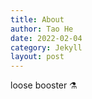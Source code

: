 ```yaml
---
title: About
author: Tao He
date: 2022-02-04
category: Jekyll
layout: post
---
```


loose booster ⚗️
